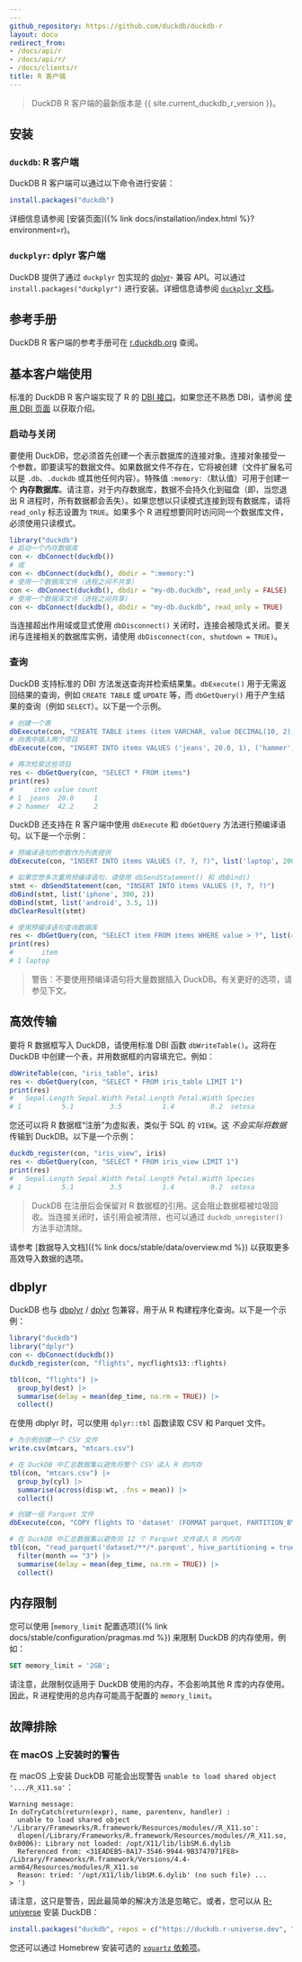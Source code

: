 ```yaml
---
---
github_repository: https://github.com/duckdb/duckdb-r
layout: docu
redirect_from:
- /docs/api/r
- /docs/api/r/
- /docs/clients/r
title: R 客户端
---
```


> DuckDB R 客户端的最新版本是 {{ site.current_duckdb_r_version }}。

## 安装

### `duckdb`: R 客户端

DuckDB R 客户端可以通过以下命令进行安装：

```r
install.packages("duckdb")
```

详细信息请参阅 [安装页面]({% link docs/installation/index.html %}?environment=r)。

### `duckplyr`: dplyr 客户端

DuckDB 提供了通过 `duckplyr` 包实现的 [dplyr](https://dplyr.tidyverse.org/)- 兼容 API。可以通过 `install.packages("duckplyr")` 进行安装。详细信息请参阅 [`duckplyr` 文档](https://tidyverse.github.io/duckplyr/)。

## 参考手册

DuckDB R 客户端的参考手册可在 [r.duckdb.org](https://r.duckdb.org) 查阅。

## 基本客户端使用

标准的 DuckDB R 客户端实现了 R 的 [DBI 接口](https://cran.r-project.org/package=DBI)。如果您还不熟悉 DBI，请参阅 [使用 DBI 页面](https://solutions.rstudio.com/db/r-packages/DBI/) 以获取介绍。

### 启动与关闭

要使用 DuckDB，您必须首先创建一个表示数据库的连接对象。连接对象接受一个参数，即要读写的数据文件。如果数据文件不存在，它将被创建（文件扩展名可以是 `.db`、`.duckdb` 或其他任何内容）。特殊值 `:memory:`（默认值）可用于创建一个 **内存数据库**。请注意，对于内存数据库，数据不会持久化到磁盘（即，当您退出 R 进程时，所有数据都会丢失）。如果您想以只读模式连接到现有数据库，请将 `read_only` 标志设置为 `TRUE`。如果多个 R 进程想要同时访问同一个数据库文件，必须使用只读模式。

```r
library("duckdb")
# 启动一个内存数据库
con <- dbConnect(duckdb())
# 或
con <- dbConnect(duckdb(), dbdir = ":memory:")
# 使用一个数据库文件（进程之间不共享）
con <- dbConnect(duckdb(), dbdir = "my-db.duckdb", read_only = FALSE)
# 使用一个数据库文件（进程之间共享）
con <- dbConnect(duckdb(), dbdir = "my-db.duckdb", read_only = TRUE)
```

当连接超出作用域或显式使用 `dbDisconnect()` 关闭时，连接会被隐式关闭。要关闭与连接相关的数据库实例，请使用 `dbDisconnect(con, shutdown = TRUE)`。

### 查询

DuckDB 支持标准的 DBI 方法发送查询并检索结果集。`dbExecute()` 用于无需返回结果的查询，例如 `CREATE TABLE` 或 `UPDATE` 等，而 `dbGetQuery()` 用于产生结果的查询（例如 `SELECT`）。以下是一个示例。

```r
# 创建一个表
dbExecute(con, "CREATE TABLE items (item VARCHAR, value DECIMAL(10, 2), count INTEGER)")
# 向表中插入两个项目
dbExecute(con, "INSERT INTO items VALUES ('jeans', 20.0, 1), ('hammer', 42.2, 2)")

# 再次检索这些项目
res <- dbGetQuery(con, "SELECT * FROM items")
print(res)
#     item value count
# 1  jeans  20.0     1
# 2 hammer  42.2     2
```

DuckDB 还支持在 R 客户端中使用 `dbExecute` 和 `dbGetQuery` 方法进行预编译语句。以下是一个示例：

```r
# 预编译语句的参数作为列表提供
dbExecute(con, "INSERT INTO items VALUES (?, ?, ?)", list('laptop', 2000, 1))

# 如果您想多次重用预编译语句，请使用 dbSendStatement() 和 dbBind()
stmt <- dbSendStatement(con, "INSERT INTO items VALUES (?, ?, ?)")
dbBind(stmt, list('iphone', 300, 2))
dbBind(stmt, list('android', 3.5, 1))
dbClearResult(stmt)

# 使用预编译语句查询数据库
res <- dbGetQuery(con, "SELECT item FROM items WHERE value > ?", list(400))
print(res)
#       item
# 1 laptop
```

> 警告：不要使用预编译语句将大量数据插入 DuckDB。有关更好的选项，请参见下文。

## 高效传输

要将 R 数据框写入 DuckDB，请使用标准 DBI 函数 `dbWriteTable()`。这将在 DuckDB 中创建一个表，并用数据框的内容填充它。例如：

```r
dbWriteTable(con, "iris_table", iris)
res <- dbGetQuery(con, "SELECT * FROM iris_table LIMIT 1")
print(res)
#   Sepal.Length Sepal.Width Petal.Length Petal.Width Species
# 1          5.1         3.5          1.4         0.2  setosa
```

您还可以将 R 数据框“注册”为虚拟表，类似于 SQL 的 `VIEW`。这 *不会实际将数据* 传输到 DuckDB。以下是一个示例：

```r
duckdb_register(con, "iris_view", iris)
res <- dbGetQuery(con, "SELECT * FROM iris_view LIMIT 1")
print(res)
#   Sepal.Length Sepal.Width Petal.Length Petal.Width Species
# 1          5.1         3.5          1.4         0.2  setosa
```

> DuckDB 在注册后会保留对 R 数据框的引用。这会阻止数据框被垃圾回收。当连接关闭时，该引用会被清除，也可以通过 `duckdb_unregister()` 方法手动清除。

请参考 [数据导入文档]({% link docs/stable/data/overview.md %}) 以获取更多高效导入数据的选项。

## dbplyr

DuckDB 也与 [dbplyr](https://CRAN.R-project.org/package=dbplyr) / [dplyr](https://dplyr.tidyverse.org) 包兼容，用于从 R 构建程序化查询。以下是一个示例：

```r
library("duckdb")
library("dplyr")
con <- dbConnect(duckdb())
duckdb_register(con, "flights", nycflights13::flights)

tbl(con, "flights") |>
  group_by(dest) |>
  summarise(delay = mean(dep_time, na.rm = TRUE)) |>
  collect()
```

在使用 dbplyr 时，可以使用 `dplyr::tbl` 函数读取 CSV 和 Parquet 文件。

```r
# 为示例创建一个 CSV 文件
write.csv(mtcars, "mtcars.csv")

# 在 DuckDB 中汇总数据集以避免将整个 CSV 读入 R 的内存
tbl(con, "mtcars.csv") |>
  group_by(cyl) |>
  summarise(across(disp:wt, .fns = mean)) |>
  collect()
```

```r
# 创建一组 Parquet 文件
dbExecute(con, "COPY flights TO 'dataset' (FORMAT parquet, PARTITION_BY (year, month))")

# 在 DuckDB 中汇总数据集以避免将 12 个 Parquet 文件读入 R 的内存
tbl(con, "read_parquet('dataset/**/*.parquet', hive_partitioning = true)") |>
  filter(month == "3") |>
  summarise(delay = mean(dep_time, na.rm = TRUE)) |>
  collect()
```

## 内存限制

您可以使用 [`memory_limit` 配置选项]({% link docs/stable/configuration/pragmas.md %}) 来限制 DuckDB 的内存使用，例如：

```sql
SET memory_limit = '2GB';
```

请注意，此限制仅适用于 DuckDB 使用的内存，不会影响其他 R 库的内存使用。因此，R 进程使用的总内存可能高于配置的 `memory_limit`。

## 故障排除

### 在 macOS 上安装时的警告

在 macOS 上安装 DuckDB 可能会出现警告 `unable to load shared object '.../R_X11.so'`：

```console
Warning message:
In doTryCatch(return(expr), name, parentenv, handler) :
  unable to load shared object '/Library/Frameworks/R.framework/Resources/modules//R_X11.so':
  dlopen(/Library/Frameworks/R.framework/Resources/modules//R_X11.so, 0x0006): Library not loaded: /opt/X11/lib/libSM.6.dylib
  Referenced from: <31EADEB5-0A17-3546-9944-9B3747071FE8> /Library/Frameworks/R.framework/Versions/4.4-arm64/Resources/modules/R_X11.so
  Reason: tried: '/opt/X11/lib/libSM.6.dylib' (no such file) ...
> ')
```

请注意，这只是警告，因此最简单的解决方法是忽略它。或者，您可以从 [R-universe](https://r-universe.dev/search) 安装 DuckDB：

```R
install.packages("duckdb", repos = c("https://duckdb.r-universe.dev", "https://cloud.r-project.org"))
```

您还可以通过 Homebrew 安装可选的 [`xquartz` 依赖项](https://formulae.brew.sh/cask/xquartz)。